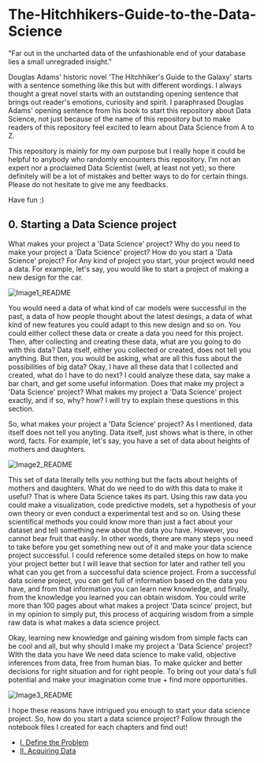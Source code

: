 # The-Hitchhikers-Guide-to-the-Data-Science

"Far out in the uncharted data of the unfashionable end of your database lies a small unregraded insight."

Douglas Adams' historic novel 'The Hitchhiker's Guide to the Galaxy' starts with a sentence something like this but with different wordings.
I always thought a great novel starts with an outstanding opening sentence that brings out reader's emotions, curiosity and spirit.
I paraphrased Douglas Adams' opening sentence from his book to start this repository about Data Science, not just because of the name of this repository but to make readers of this repository feel excited to learn about Data Science from A to Z.  

This repository is mainly for my own purpose but I really hope it could be helpful to anybody who randomly encounters this repository. I'm not an expert nor a proclaimed Data Scientist (well, at least not yet), so there definitely will be a lot of mistakes and better ways to do for certain things. Please do not hesitate to give me any feedbacks.

Have fun :)

## 0. Starting a Data Science project

What makes your project a 'Data Science' project? Why do you need to make your project a 'Data Science' project? How do you start a 'Data Science' project? For Any kind of project you start, your project would need a data. For example, let's say, you would like to start a project of making a new design for the car. 

![Image1_README](https://user-images.githubusercontent.com/35958537/95600857-54046880-0a18-11eb-83d7-44f13913638a.jpg)

You would need a data of what kind of car models were successful in the past, a data of how people thought about the latest desings, a data of what kind of new features you could adapt to this new design and so on. You could either collect these data or create a data you need for this project. Then, after collecting and creating these data, what are you going to do with this data? Data itself, either you collected or created, does not tell you anything. But then, you would be asking, what are all this fuss about the possibilities of big data? Okay, I have all these data that I collected and created, what do I have to do next? I could analyze these data, say make a bar chart, and get some useful information. Does that make my project a 'Data Science' project? What makes my project a 'Data Science' project exactly, and if so, why? how? I will try to explain these questions in this section.

So, what makes your project a 'Data Science' project? As I mentioned, data itself does not tell you anyting. Data itself, just shows what is there, in other word, facts. For example, let's say, you have a set of data about heights of mothers and daughters. 

![Image2_README](https://user-images.githubusercontent.com/35958537/95828883-2579dc80-0cfb-11eb-9be4-e6274b0e0988.png)

This set of data literally tells you nothing but the facts about heights of mothers and daughters. What do we need to do with this data to make it useful? That is where Data Science takes its part. Using this raw data you could make a visualization, code predictive models, set a hypothesis of your own theory or even conduct a experimental test and so on. Using these scientifical methods you could know more than just a fact about your dataset and tell something new about the data you have. However, you cannot bear fruit that easily. In other words, there are many steps you need to take before you get something new out of it and make your data science project successful. I could reference some detailed steps on how to make your project better but I will leave that section for later and rather tell you what can you get from a successful data science project. From a successful data sciene project, you can get full of information based on the data you have, and from that information you can learn new knowledge, and finally, from the knowledge you learned you can obtain wisdom. You could write more than 100 pages about what makes a project 'Data scince' project, but in my opinion to simply put, this process of acquiring wisdom from a simple raw data is what makes a data science project.

Okay, learning new knowledge and gaining wisdom from simple facts can be cool and all, but why should I make my project a 'Data Science' project? WIth the data you have 
We need data science to make valid, objective inferences from data, free from human bias. To make quicker and better decisions for right situation and for right people. To bring out your data's full potential and make your imagination come true + find more opportunities.

![Image3_README](https://user-images.githubusercontent.com/35958537/96086318-c5647100-0e87-11eb-8a58-4976e1e97b03.jpg)

I hope these reasons have intrigued you enough to start your data science project. So, how do you start a data science project? Follow through the notebook files I created for each chapters and find out!

- [I. Define the Problem](https://github.com/alexdseo/The-Hitchhikers-Guide-to-the-Data-Science/blob/master/I.%20Define%20the%20Problem/I.%20Define%20the%20Problem.ipynb)
- [II. Acquiring Data](https://github.com/alexdseo/The-Hitchhikers-Guide-to-the-Data-Science/blob/master/II.%20Acquiring%20Data/II.%20Acquiring%20Data.ipynb)
